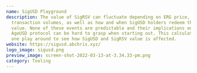 ```yaml
---
name: SigUSD Playground
description: The value of SigRSV can fluctuate depending on ERG price,
  transaction volumes, as well as how and when SigUSD holders redeem their
  value. None of these events are predictable and their implications on the
  AgeUSD protocol can be hard to grasp when starting out. This calculator lets
  one play around to see how SigUSD and SigRSV value is affected.
website: https://sigusd.abchris.xyz/
logo_image: sigusd.png
preview_image: screen-shot-2022-03-13-at-3.34.33-pm.png
category: Tooling
---
```

